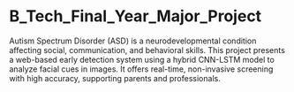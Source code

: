 # B_Tech_Final_Year_Major_Project
Autism Spectrum Disorder (ASD) is a neurodevelopmental condition affecting social, communication, and behavioral skills. This project presents a web-based early detection system using a hybrid CNN-LSTM model to analyze facial cues in images. It offers real-time, non-invasive screening with high accuracy, supporting parents and professionals.  
